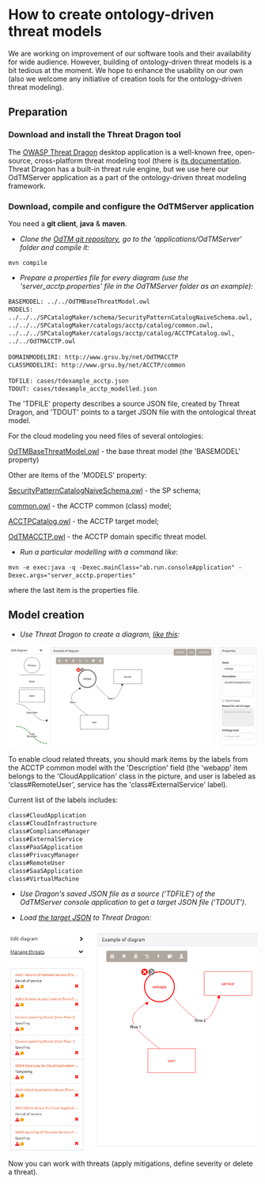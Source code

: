 
# How to create ontology-driven threat models

We are working on improvement of our software tools and their availability for wide audience.
However, building of ontology-driven threat models is a bit tedious at the moment.
We hope to enhance the usability on our own 
(also we welcome any initiative of creation tools for the ontology-driven threat modeling).

## Preparation

### Download and install the Threat Dragon tool

The [OWASP Threat Dragon](https://github.com/OWASP/threat-dragon-desktop/releases) desktop application 
is a well-known free, open-source, cross-platform threat modeling tool (there is [its documentation](https://docs.threatdragon.org/).
Threat Dragon has a built-in threat rule engine, but we use here our OdTMServer application 
as a part of the ontology-driven threat modeling framework.

### Download, compile and configure the OdTMServer application 

You need a **git client**, **java** & **maven**.

* *Clone the [OdTM git repository](https://github.com/nets4geeks/OdTM.git), go to the 'applications/OdTMServer' folder and compile it:*

```
mvn compile
```

* *Prepare a properties file for every diagram (use the 'server_acctp.properties' file in the OdTMServer folder as an example):*

```
BASEMODEL: ../../OdTMBaseThreatModel.owl
MODELS: ../../../SPCatalogMaker/schema/SecurityPatternCatalogNaiveSchema.owl, ../../../SPCatalogMaker/catalogs/acctp/catalog/common.owl, ../../../SPCatalogMaker/catalogs/acctp/catalog/ACCTPCatalog.owl, ../../OdTMACCTP.owl

DOMAINMODELIRI: http://www.grsu.by/net/OdTMACCTP
CLASSMODELIRI: http://www.grsu.by/net/ACCTP/common

TDFILE: cases/tdexample_acctp.json
TDOUT: cases/tdexample_acctp_modelled.json
```

The 'TDFILE' property describes a source JSON file, created by Threat Dragon, 
and 'TDOUT' points to a target JSON file with the ontological threat model.

For the cloud modeling you need files of several ontologies:

[OdTMBaseThreatModel.owl](../OdTMBaseThreatModel.owl) - the base threat model (the 'BASEMODEL' property) 

Other are items of the 'MODELS' property:

[SecurityPatternCatalogNaiveSchema.owl](https://github.com/nets4geeks/SPCatalogMaker/blob/master/schema/SecurityPatternCatalogNaiveSchema.owl) - the SP schema;

[common.owl](https://github.com/nets4geeks/SPCatalogMaker/blob/master/catalogs/acctp/catalog/common.owl) - the ACCTP common (class) model;

[ACCTPCatalog.owl](https://github.com/nets4geeks/SPCatalogMaker/blob/master/catalogs/acctp/catalog/ACCTPCatalog.owl) - the ACCTP target model;

[OdTMACCTP.owl](../OdTMACCTP.owl) - the ACCTP domain specific threat model.


* *Run a particular modelling with a command like*:

```
mvn -e exec:java -q -Dexec.mainClass="ab.run.consoleApplication" -Dexec.args="server_acctp.properties" 
```

where the last item is the properties file.

## Model creation

* *Use Threat Dragon to create a diagram, [like this](models/instruction_example.json):*

![acctp_example](pics/td_simple_example.png)

To enable cloud related threats, you should mark items by the labels from the ACCTP common model 
with the 'Description' field (the 'webapp' item belongs to the 'CloudApplication' class in the picture,
and user is labeled as 'class#RemoteUser', service has the 'class#ExternalService' label).

Current list of the labels includes:

```
class#CloudApplication
class#CloudInfrastructure
class#ComplianceManager
class#ExternalService
class#PaaSApplication
class#PrivacyManager
class#RemoteUser
class#SaaSApplication
class#VirtualMachine
```

* *Use Dragon's saved JSON file as a source ('TDFILE') of the OdTMServer console application to get a target JSON file ('TDOUT')*.

* *Load [the target JSON](models/instruction_example_modelled.json) to Threat Dragon:*

![acctp_example1](pics/td_simple_example1.png)

Now you can work with threats (apply mitigations, define severity or delete a threat).
